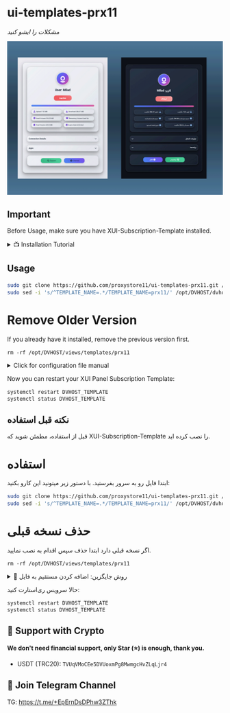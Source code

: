 # ui-templates-prx11
*مشکلات را ایشو کنید*
<p align="center">
  <a href="https://github.com/dev-ir/xui-templates-blackeyes" target="_blank" rel="noopener noreferrer">
    <img src="prx11.png" alt="SubPage screenshots" width="800" height="auto">
  </a>
</p>

## Important
Before Usage, make sure you have XUI-Subscription-Template installed.

<details>
  <summary>📺 Installation Tutorial</summary>
  <a href="https://www.youtube.com/watch?v=tUMck0_khRQ" target="_blank">
    <img src="https://img.youtube.com/vi/tUMck0_khRQ/0.jpg" alt="XUI Template Installation Guide">پ
  </a>
</details>

## Usage

```bash
sudo git clone https://github.com/proxystore11/ui-templates-prx11.git /opt/DVHOST/views/templates/prx11/
sudo sed -i 's/^TEMPLATE_NAME=.*/TEMPLATE_NAME=prx11/' /opt/DVHOST/dvhost.config
```

# Remove Older Version
If you already have it installed, remove the previous version first.
```
rm -rf /opt/DVHOST/views/templates/prx11
```

<details>
  <summary>Click for configuration file manual</summary>

```
nano /opt/DVHOST/dvhost.config
```
## Template name 
```
# Replace Template name 
TEMPLATE_NAME=prx11
```
</details>

Now you can restart your XUI Panel Subscription Template:
```
systemctl restart DVHOST_TEMPLATE
systemctl status DVHOST_TEMPLATE
```
## نکته قبل استفاده
قبل از استفاده، مطمئن شوید که XUI-Subscription-Template را نصب کرده اید.


# استفاده

ابتدا فایل رو به سرور بفرستید. با دستور زیر میتونید این کارو بکنید:

```bash
sudo git clone https://github.com/proxystore11/ui-templates-prx11.git /opt/DVHOST/views/templates/prx11/
sudo sed -i 's/^TEMPLATE_NAME=.*/TEMPLATE_NAME=prx11/' /opt/DVHOST/dvhost.config
```

# حذف نسخه قبلی
اگر نسخه قبلی دارد ابتدا حذف سپس اقدام به نصب نمایید.
```
rm -rf /opt/DVHOST/views/templates/prx11
```

<details>
  <summary>📝 روش جایگزین: اضافه کردن مستقیم به فایل</summary>

سپس دستور زیر وارد کنید تا وارد تنظیمات اصلی شوید
```
nano /opt/DVHOST/dvhost.config
```

حالا میبایست نام پوسته جایگزین پوسته پیشفرض کنید
```
# Replace Template name 
TEMPLATE_NAME=prx11
```
</details>

حالا سرویس ری‌استارت کنید:
```
systemctl restart DVHOST_TEMPLATE
systemctl status DVHOST_TEMPLATE
```

## 🙏 Support with Crypto 
**We don't need financial support, only Star (⭐) is enough, thank you.**
- USDT (TRC20): `TVUqVMoCEe5DVUoxmPg8MwmgcHvZLqLjr4`

## 📧 Join Telegram Channel
TG: https://t.me/+EpErnDsDPhw3ZThk
